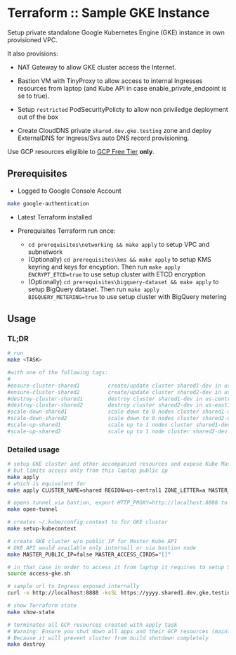# Terraform :: Sample GKE Instance

Setup private standalone Google Kubernetes Engine (GKE) instance in own provisioned VPC.

It also provisions:

* NAT Gateway to allow GKE cluster access the Internet.

* Bastion VM with TinyProxy to allow access to internal Ingresses resources from laptop (and Kube API in case enable_private_endpoint is se to true).

* Setup `restricted` PodSecurityPolicty to allow non priviledge deployment out of the box

* Create CloudDNS private `shared.dev.gke.testing` zone and deploy ExternalDNS for Ingress/Svs auto DNS record provisioning.

Use  GCP resources eliglible to [GCP Free Tier](https://cloud.google.com/free/docs/gcp-free-tier#free-tier-usage-limits) __only__.

## Prerequisites

* Logged to Google Console Account

```bash
make google-authentication
```

* Latest Terraform installed

* Prerequisites Terraform run once:
  * `cd prerequisites\networking && make apply` to setup VPC and subnetwork
  * (Optionally) `cd prerequisites\kms && make apply` to setup KMS keyring and keys for encyption. Then run `make apply ENCRYPT_ETCD=true` to use setup cluster with ETCD encryption
  * (Optionally) `cd prerequisites\bigquery-dataset && make apply` to setup BigQuery dataset. Then run `make apply BIGQUERY_METERING=true` to use setup cluster with BigQuery metering

## Usage

### TL;DR

```bash
# run
make <TASK>

#with one of the following tags:
#
#ensure-cluster-shared1         create/update cluster shared1-dev in us-central1-a
#ensure-cluster-shared2         create/update cluster shared2-dev in us-east1-b
#destroy-cluster-shared1        destroy cluster shared1-dev in us-central1-a
#destroy-cluster-shared2        destroy cluster shared2-dev in us-east1-b
#scale-down-shared1             scale down to 0 nodes cluster shared1-dev in us-central1-a
#scale-down-shared2             scale down to 0 nodes cluster shared2-dev in us-east1-b
#scale-up-shared1               scale up to 1 nodes cluster shared1-dev in us-central1-a
#scale-up-shared2               scale up to 1 node cluster shared2-dev in us-east1-b
```

### Detailed usage

```bash
# setup GKE cluster and other accompanied resources and expose Kube Master API via ExternalIP
# but limits access only from this laptop public ip
make apply
# which is equivalent for
make apply CLUSTER_NAME=shared REGION=us-central1 ZONE_LETTER=a MASTER_CIDR := "172.16.0.32/28"

# opens tunnel via bastion, export HTTP_PROXY=http://localhost:8888 to use it in the shell
make open-tunnel

# creates ~/.kube/config context to for GKE cluster
make setup-kubecontext

# create GKE cluster w/o public IP for Master Kube API
# GKE API would available only internall or via bastion node
make MASTER_PUBLIC_IP=false MASTER_ACCESS_CIRDS="[]"

# in that case in order to access it from laptop it requires to setup SSH tunnel to proxy located on bastion VM and configure kube commands to access private GKE cluster freely
source access-gke.sh

# sample url to Ingress exposed internally
curl -x http://localhost:8888 -ksSL https://yyyy.shared1.dev.gke.testing

# show Terraform state
make show-state

# terminates all GCP resources created with apply task
# Warning: Ensure you shut down all apps and their GCP resources (mainly ingresses, dns record sets)
# Because it will prevent cluster from build shutdown completely
make destroy
```
